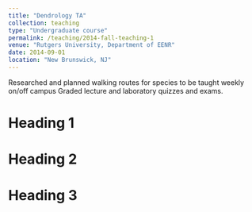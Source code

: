 ```yaml
---
title: "Dendrology TA"
collection: teaching
type: "Undergraduate course"
permalink: /teaching/2014-fall-teaching-1
venue: "Rutgers University, Department of EENR"
date: 2014-09-01
location: "New Brunswick, NJ"
---
```


Researched and planned walking routes for species to be taught weekly on/off campus
Graded lecture and laboratory quizzes and exams.


Heading 1
======

Heading 2
======

Heading 3
======
